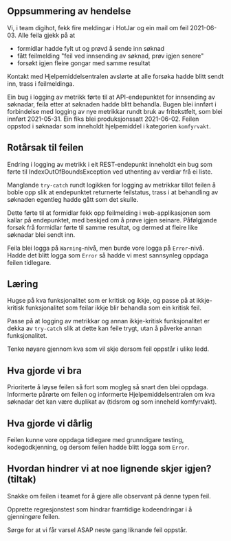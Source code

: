 ## Oppsummering av hendelse

Vi, i team digihot, fekk fire meldingar i HotJar og ein mail om feil 2021-06-03. Alle feila gjekk på at 
- formidlar hadde fylt ut og prøvd å sende inn søknad
- fått feilmelding "feil ved innsending av søknad, prøv igjen senere"
- forsøkt igjen fleire gongar med samme resultat

Kontakt med Hjelpemiddelsentralen avslørte at alle forsøka hadde blitt sendt inn, trass i feilmeldinga.

Ein bug i logging av metrikk førte til at API-endepunktet for innsending av søknadar, feila etter at søknaden hadde blitt behandla. Bugen blei innført i forbindelse med logging av nye metrikkar rundt bruk av fritekstfelt, som blei innført 2021-05-31. Ein fiks blei produksjonssatt 2021-06-02. Feilen oppstod i søknadar som inneholdt hjelpemiddel i kategorien `komfyrvakt`.


## Rotårsak til feilen

Endring i logging av metrikk i eit REST-endepunkt inneholdt ein bug som førte til IndexOutOfBoundsException ved uthenting av verdiar frå ei liste.

Manglande `try-catch` rundt logikken for logging av metrikkar tillot feilen å boble opp slik at endepunktet returnerte feilstatus, trass i at behandling av søknaden egentleg hadde gått som det skulle.

Dette førte til at formidlar fekk opp feilmelding i web-applikasjonen som kallar på endepunktet, med beskjed om å prøve igjen seinare. Påfølgjande forsøk frå formidlar førte til samme resultat, og dermed at fleire like søknadar blei sendt inn. 

Feila blei logga på `Warning`-nivå, men burde vore logga på `Error`-nivå. Hadde det blitt logga som `Error` så hadde vi mest sannsynleg oppdaga feilen tidlegare.

## Læring

Hugse på kva funksjonalitet som er kritisk og ikkje, og passe på at ikkje-kritisk funksjonalitet som feilar ikkje blir behandla som ein kritisk feil.

Passe på at logging av metrikkar og annan ikkje-kritisk funksjonalitet er dekka av `try-catch` slik at dette kan feile trygt, utan å påverke annan funksjonalitet.

Tenke nøyare gjennom kva som vil skje dersom feil oppstår i ulike ledd. 


## Hva gjorde vi bra

Prioriterte å løyse feilen så fort som mogleg så snart den blei oppdaga. Informerte pårørte om feilen og informerte Hjelpemiddelsentralen om kva søknadar det kan være duplikat av (tidsrom og som inneheld komfyrvakt).

## Hva gjorde vi dårlig

Feilen kunne vore oppdaga tidlegare med grunndigare testing, kodegodkjenning, og dersom feilen hadde blitt logga som `Error`.

## Hvordan hindrer vi at noe lignende skjer igjen? (tiltak)

Snakke om feilen i teamet for å gjere alle observant på denne typen feil. 

Opprette regresjonstest som hindrar framtidige kodeendringar i å gjenningøre feilen.

Sørge for at vi får varsel ASAP neste gang liknande feil oppstår.